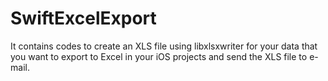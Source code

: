 # SwiftExcelExport

It contains codes to create an XLS file using libxlsxwriter for your data that you want to export to Excel in your iOS projects and send the XLS file to e-mail.
